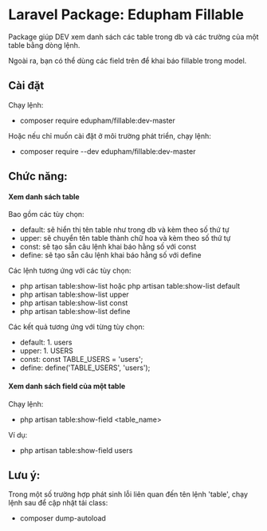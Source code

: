 # Laravel Package: Edupham Fillable
Package giúp DEV xem danh sách các table trong db và các trường của một table bằng dòng lệnh.

Ngoài ra, bạn có thể dùng các field trên để khai báo fillable trong model. 

## Cài đặt
Chạy lệnh:
- composer require edupham/fillable:dev-master

Hoặc nếu chỉ muốn cài đặt ở môi trường phát triển, chạy lệnh:
- composer require --dev edupham/fillable:dev-master

## Chức năng:
#### Xem danh sách table
Bao gồm các tùy chọn:
- default: sẽ hiển thị tên table như trong db và kèm theo số thứ tự
- upper: sẽ chuyển tên table thành chữ hoa và kèm theo số thứ tự
- const: sẽ tạo sẵn câu lệnh khai báo hằng số với const
- define: sẽ tạo sẵn câu lệnh khai báo hằng số với define

Các lệnh tương ứng với các tùy chọn:
- php artisan table:show-list hoặc php artisan table:show-list default
- php artisan table:show-list upper
- php artisan table:show-list const
- php artisan table:show-list define

Các kết quả tương ứng với từng tùy chọn:
- default: 1. users
- upper: 1. USERS
- const: const TABLE_USERS = 'users';
- define: define('TABLE_USERS', 'users');

#### Xem danh sách field của một table
Chạy lệnh:
- php artisan table:show-field <table_name>

Ví dụ:
- php artisan table:show-field users

## Lưu ý:
Trong một số trường hợp phát sinh lỗi liên quan đến tên lệnh 'table', chạy lệnh sau để cập nhật tải class:
- composer dump-autoload
